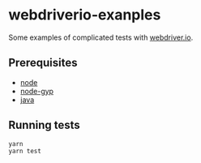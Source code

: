 # webdriverio-exanples

Some examples of complicated tests with [webdriver.io](http://webdriver.io/).

## Prerequisites

- [node](https://nodejs.org/en/download/)
- [node-gyp](https://github.com/nodejs/node-gyp#installation)
- [java](https://java.com/en/download)

## Running tests

```
yarn
yarn test
```
